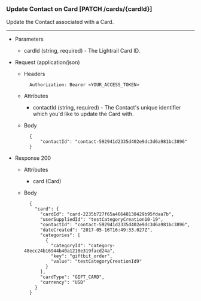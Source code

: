 ### Update Contact on Card [PATCH /cards/{cardId}]
Update the Contact associated with a Card.

---
+ Parameters 
    + cardId (string, required) - The Lightrail Card ID.

+ Request (application/json)
    + Headers
    
            Authorization: Bearer <YOUR_ACCESS_TOKEN>
            
    + Attributes
        + contactId (string, required) - The Contact's unique identifier which you'd like to update the Card with.
            
    + Body
    
            {
                "contactId": "contact-592941d2335d402e9dc3d6a981bc3896"
            }

+ Response 200

    + Attributes 
        + card (Card)

    + Body
        
            {
              "card": {
                "cardId": "card-2235b727f65a46648138429b95fdaa7b",
                "userSuppliedId": "testCategoryCreation10-19",
                "contactId": "contact-592941d2335d402e9dc3d6a981bc3896",
                "dateCreated": "2017-05-16T16:49:33.027Z",
                "categories": [
                  {
                    "categoryId": "category-48ecc24b16944b40a1218e319facd24a",
                    "key": "giftbit_order",
                    "value": "testCategoryCreationId9"
                  }
                ],
                "cardType": "GIFT_CARD",
                "currency": "USD"
              }
            }
